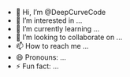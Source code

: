 - 👋 Hi, I’m @DeepCurveCode
- 👀 I’m interested in ...
- 🌱 I’m currently learning ...
- 💞️ I’m looking to collaborate on ...
- 📫 How to reach me ...
- 😄 Pronouns: ...
- ⚡ Fun fact: ...

<!---
DeepCurveCode/DeepCurveCode is a ✨ special ✨ repository because its `README.md` (this file) appears on your GitHub profile.
You can click the Preview link to take a look at your changes.
--->
